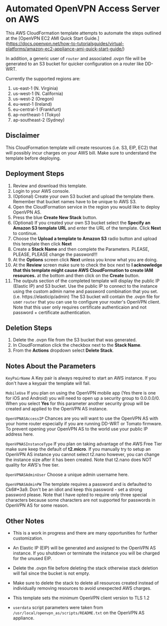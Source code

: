 # Automated OpenVPN Access Server on AWS

This AWS CloudFormation template attempts to automate the steps outlined at the [OpenVPN EC2 AMI Quick Start Guide.] (https://docs.openvpn.net/how-to-tutorialsguides/virtual-platforms/amazon-ec2-appliance-ami-quick-start-guide/)

In addition, a generic user of `router` and associated .ovpn file will be generated to an S3 bucket for quicker configuration on a router like DD-WRT.

Currently the supported regions are:

1. us-east-1 (N. Virginia)
2. us-west-1 (N. California)
3. us-west-2 (Oregon)
4. eu-west-1 (Ireland)
5. eu-central-1 (Frankfurt)
6. ap-northeast-1 (Tokyo)
7. ap-southeast-2 (Sydney)

## Disclaimer

This CloudFormation template will create resources (i.e. S3, EIP, EC2) that will possibly incur charges on your AWS bill. Make sure to understand the template before deploying.

## Deployment Steps

1. Review and download this template.
2. Login to your AWS console.
3. (Optional) Create your own S3 bucket and upload the template there. Remember that bucket names have to be unique to AWS S3.
4. Open the CloudFormation service in the region you would like to deploy OpenVPN AS.
5. Press the blue **Create New Stack** button.
6. (Optional) If you created your own S3 bucket select the **Specify an Amazon S3 template URL** and enter the URL of the template. Click **Next** to continue.
7. Choose the **Upload a template to Amazon S3** radio button and upload this template then click **Next**
8. Create a **Stack Name** and then complete the Parameters. PLEASE, PLEASE, PLEASE change the password!!!
9. At the **Options** screen click **Next** unless you know what you are doing.
10. At the **Review** screen make sure to check the box next to **I acknowledge that this template might cause AWS CloudFormation to create IAM resources.** at the bottom and then click on the **Create** button.
11. The outputs section of the completed template will display the public IP (Elastic IP) and S3 bucket. Use the public IP to connect to the instance using the custom admin name and password combination that you set. (i.e. https://elasticip/admin) The S3 bucket will contain the .ovpn file for user `router` that you can use to configure your router's OpenVPN client. Note that this user only requires certificate authenticaion and not password + certificate authentication.

## Deletion Steps

1. Delete the .ovpn file from the S3 bucket that was generated.
2. In CloudFormation click the checkbox next to the **Stack Name**.
3. From the **Actions** dropdown select **Delete Stack**.

## Notes About the Parameters

`KeyPairName` A Key pair is always required to start an AWS instance. If you don't have a keypair the template will fail.

`MobileUse` If you plan on using the OpenVPN mobile app (Yes there is one for iOS and Android) you will need to open up a security group to 0.0.0.0/0. When you select **Yes** for this parameter another security group will be created and applied to the OpenVPN AS instance.

`OpenVPNASAccessIP` Chances are you will want to use the OpenVPN AS with your home router especially if you are running DD-WRT or Tomato firmware. To prevent opening your OpenVPN AS to the world use your public IP address here.

`OpenVPNASInstanceType` If you plan on taking advantage of the AWS Free Tier make sure keep the default of **t2.micro**. If you manually try to setup an OpenVPN AS instance you cannot select t2.nano however, you can change the instance size after it has been created. Note that t2.nano does NOT quality for AWS's free tier.

`OpenVPNASAdminUser` Choose a unique admin username here.

`OpenVPNASAdminPW` The template requires a password and is defaulted to Ck6#*3a9. Don't be an idiot and keep this password - set a strong password please. Note that I have opted to require only three special characters because some characters are not supported for passwords in OpenVPN AS for some reason.


## Other Notes

- This is a work in progress and there are many opportunities for further customization.

- An Elastic IP (EIP) will be generated and assigned to the OpenVPN AS instance. If you shutdown or terminate the instance you will be charged for the unused EIP.
 
- Delete the .ovpn file before deleting the stack otherwise stack deletion will fail since the bucket is not empty.

- Make sure to delete the stack to delete all resources created instead of individually removing resources to avoid unexpected AWS charges.

- This template sets the minimum OpenVPN client version to TLS 1.2

- `userdata` script parameters were taken from `/usr/local/openvpn_as/scripts/README.txt` on the OpenVPN AS appliance.

